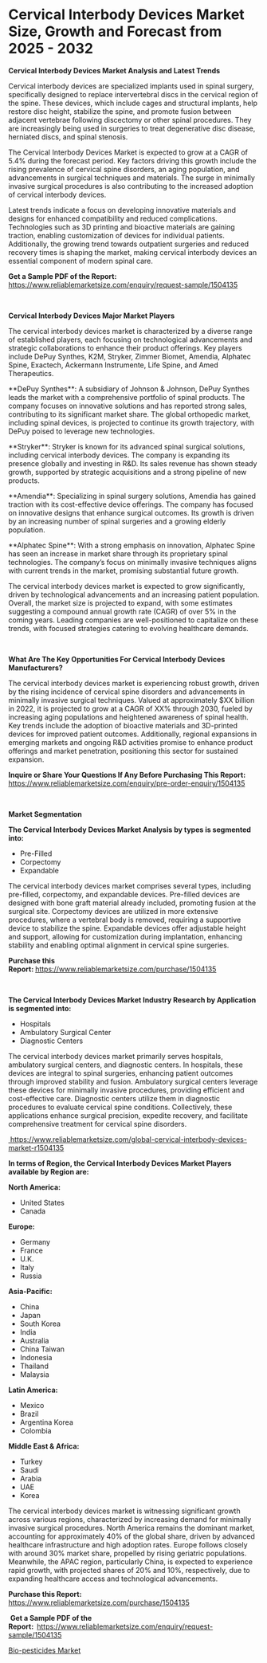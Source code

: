 <p><h1>Cervical Interbody Devices Market Size, Growth and Forecast from 2025 - 2032</h1></p><p><strong>Cervical Interbody Devices Market Analysis and Latest Trends</strong></p>
<p><p>Cervical interbody devices are specialized implants used in spinal surgery, specifically designed to replace intervertebral discs in the cervical region of the spine. These devices, which include cages and structural implants, help restore disc height, stabilize the spine, and promote fusion between adjacent vertebrae following discectomy or other spinal procedures. They are increasingly being used in surgeries to treat degenerative disc disease, herniated discs, and spinal stenosis.</p><p>The Cervical Interbody Devices Market is expected to grow at a CAGR of 5.4% during the forecast period. Key factors driving this growth include the rising prevalence of cervical spine disorders, an aging population, and advancements in surgical techniques and materials. The surge in minimally invasive surgical procedures is also contributing to the increased adoption of cervical interbody devices.</p><p>Latest trends indicate a focus on developing innovative materials and designs for enhanced compatibility and reduced complications. Technologies such as 3D printing and bioactive materials are gaining traction, enabling customization of devices for individual patients. Additionally, the growing trend towards outpatient surgeries and reduced recovery times is shaping the market, making cervical interbody devices an essential component of modern spinal care.</p></p>
<p><strong>Get a Sample PDF of the Report:&nbsp;</strong> <a href="https://www.reliablemarketsize.com/enquiry/request-sample/1504135?utm_campaign=2866&utm_medium=2&utm_source=Github&utm_content=ia&utm_term=23032025&utm_id=cervical-interbody-devices">https://www.reliablemarketsize.com/enquiry/request-sample/1504135</a></p>
<p>&nbsp;</p>
<p><strong>Cervical Interbody Devices Major Market Players</strong></p>
<p><p>The cervical interbody devices market is characterized by a diverse range of established players, each focusing on technological advancements and strategic collaborations to enhance their product offerings. Key players include DePuy Synthes, K2M, Stryker, Zimmer Biomet, Amendia, Alphatec Spine, Exactech, Ackermann Instrumente, Life Spine, and Amed Therapeutics.</p><p>**DePuy Synthes**: A subsidiary of Johnson & Johnson, DePuy Synthes leads the market with a comprehensive portfolio of spinal products. The company focuses on innovative solutions and has reported strong sales, contributing to its significant market share. The global orthopedic market, including spinal devices, is projected to continue its growth trajectory, with DePuy poised to leverage new technologies.</p><p>**Stryker**: Stryker is known for its advanced spinal surgical solutions, including cervical interbody devices. The company is expanding its presence globally and investing in R&D. Its sales revenue has shown steady growth, supported by strategic acquisitions and a strong pipeline of new products.</p><p>**Amendia**: Specializing in spinal surgery solutions, Amendia has gained traction with its cost-effective device offerings. The company has focused on innovative designs that enhance surgical outcomes. Its growth is driven by an increasing number of spinal surgeries and a growing elderly population.</p><p>**Alphatec Spine**: With a strong emphasis on innovation, Alphatec Spine has seen an increase in market share through its proprietary spinal technologies. The company’s focus on minimally invasive techniques aligns with current trends in the market, promising substantial future growth.</p><p>The cervical interbody devices market is expected to grow significantly, driven by technological advancements and an increasing patient population. Overall, the market size is projected to expand, with some estimates suggesting a compound annual growth rate (CAGR) of over 5% in the coming years. Leading companies are well-positioned to capitalize on these trends, with focused strategies catering to evolving healthcare demands.</p></p>
<p>&nbsp;</p>
<p><strong>What Are The Key Opportunities For Cervical Interbody Devices Manufacturers?</strong></p>
<p><p>The cervical interbody devices market is experiencing robust growth, driven by the rising incidence of cervical spine disorders and advancements in minimally invasive surgical techniques. Valued at approximately $XX billion in 2022, it is projected to grow at a CAGR of XX% through 2030, fueled by increasing aging populations and heightened awareness of spinal health. Key trends include the adoption of bioactive materials and 3D-printed devices for improved patient outcomes. Additionally, regional expansions in emerging markets and ongoing R&D activities promise to enhance product offerings and market penetration, positioning this sector for sustained expansion.</p></p>
<p><strong>Inquire or Share Your Questions If Any Before Purchasing This Report:</strong> <a href="https://www.reliablemarketsize.com/enquiry/pre-order-enquiry/1504135?utm_campaign=2866&utm_medium=2&utm_source=Github&utm_content=ia&utm_term=23032025&utm_id=cervical-interbody-devices">https://www.reliablemarketsize.com/enquiry/pre-order-enquiry/1504135</a></p>
<p>&nbsp;</p>
<p><strong>Market Segmentation</strong></p>
<p><strong>The Cervical Interbody Devices Market Analysis by types is segmented into:</strong></p>
<p><ul><li>Pre-Filled</li><li>Corpectomy</li><li>Expandable</li></ul></p>
<p><p>The cervical interbody devices market comprises several types, including pre-filled, corpectomy, and expandable devices. Pre-filled devices are designed with bone graft material already included, promoting fusion at the surgical site. Corpectomy devices are utilized in more extensive procedures, where a vertebral body is removed, requiring a supportive device to stabilize the spine. Expandable devices offer adjustable height and support, allowing for customization during implantation, enhancing stability and enabling optimal alignment in cervical spine surgeries.</p></p>
<p><strong>Purchase this Report:&nbsp;</strong><a href="https://www.reliablemarketsize.com/purchase/1504135?utm_campaign=2866&utm_medium=2&utm_source=Github&utm_content=ia&utm_term=23032025&utm_id=cervical-interbody-devices">https://www.reliablemarketsize.com/purchase/1504135</a></p>
<p>&nbsp;</p>
<p><strong>The Cervical Interbody Devices Market Industry Research by Application is segmented into:</strong></p>
<p><ul><li>Hospitals</li><li>Ambulatory Surgical Center</li><li>Diagnostic Centers</li></ul></p>
<p><p>The cervical interbody devices market primarily serves hospitals, ambulatory surgical centers, and diagnostic centers. In hospitals, these devices are integral to spinal surgeries, enhancing patient outcomes through improved stability and fusion. Ambulatory surgical centers leverage these devices for minimally invasive procedures, providing efficient and cost-effective care. Diagnostic centers utilize them in diagnostic procedures to evaluate cervical spine conditions. Collectively, these applications enhance surgical precision, expedite recovery, and facilitate comprehensive treatment for cervical spine disorders.</p></p>
<p><a href="https://www.reliablemarketsize.com/global-cervical-interbody-devices-market-r1504135?utm_campaign=2866&utm_medium=2&utm_source=Github&utm_content=ia&utm_term=23032025&utm_id=cervical-interbody-devices">&nbsp;https://www.reliablemarketsize.com/global-cervical-interbody-devices-market-r1504135</a></p>
<p><strong>In terms of Region, the Cervical Interbody Devices Market Players available by Region are:</strong></p>
<p>
    <p> <strong> North America: </strong>
        <ul>
            <li>United States</li>
            <li>Canada</li>
        </ul>
        </p> 
    <p> <strong> Europe: </strong>
        <ul>
            <li>Germany</li>
            <li>France</li>
            <li>U.K.</li>
            <li>Italy</li>
            <li>Russia</li>
        </ul>
        </p> 
    <p> <strong> Asia-Pacific: </strong>
        <ul>
            <li>China</li>
            <li>Japan</li>
            <li>South Korea</li>
            <li>India</li>
            <li>Australia</li>
            <li>China Taiwan</li>
            <li>Indonesia</li>
            <li>Thailand</li>
            <li>Malaysia</li>
        </ul>
        </p> 
    <p> <strong> Latin America: </strong>
        <ul>
            <li>Mexico</li>
            <li>Brazil</li>
            <li>Argentina Korea</li>
            <li>Colombia</li>
        </ul>
        </p> 
    <p> <strong> Middle East & Africa: </strong>
        <ul>
            <li>Turkey</li>
            <li>Saudi</li>
            <li>Arabia</li>
            <li>UAE</li>
            <li>Korea</li>
        </ul>
    </p>
    </p>
<p><p>The cervical interbody devices market is witnessing significant growth across various regions, characterized by increasing demand for minimally invasive surgical procedures. North America remains the dominant market, accounting for approximately 40% of the global share, driven by advanced healthcare infrastructure and high adoption rates. Europe follows closely with around 30% market share, propelled by rising geriatric populations. Meanwhile, the APAC region, particularly China, is expected to experience rapid growth, with projected shares of 20% and 10%, respectively, due to expanding healthcare access and technological advancements.</p></p>
<p><strong>Purchase this Report: </strong><a href="https://www.reliablemarketsize.com/purchase/1504135?utm_campaign=2866&utm_medium=2&utm_source=Github&utm_content=ia&utm_term=23032025&utm_id=cervical-interbody-devices">https://www.reliablemarketsize.com/purchase/1504135</a></p>
<p>&nbsp;<strong>Get a Sample PDF of the Report:&nbsp;&nbsp;</strong><a href="https://www.reliablemarketsize.com/enquiry/request-sample/1504135?utm_campaign=2866&utm_medium=2&utm_source=Github&utm_content=ia&utm_term=23032025&utm_id=cervical-interbody-devices">https://www.reliablemarketsize.com/enquiry/request-sample/1504135</a></p>
<p><strong></strong></p>
<p><p><a href="https://github.com/nibbsmantji/Market-Research-Report-List-1/blob/main/bio-pesticides-market.md?utm_campaign=2866&utm_medium=2&utm_source=Github&utm_content=ia&utm_term=23032025&utm_id=cervical-interbody-devices">Bio-pesticides Market</a></p></p>